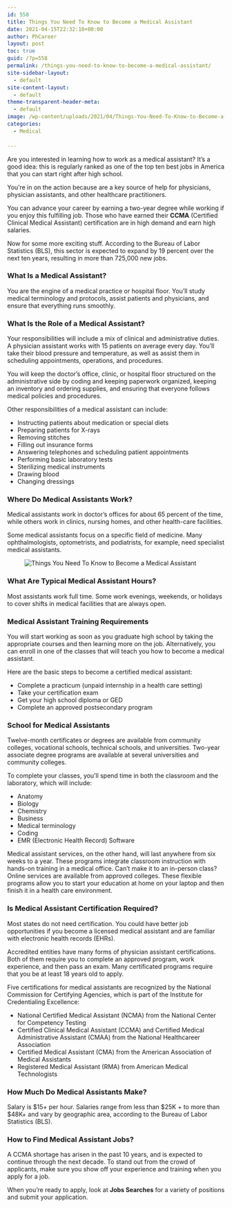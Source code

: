 ```yaml
---
id: 558
title: Things You Need To Know to Become a Medical Assistant
date: 2021-04-15T22:32:10+00:00
author: PhCareer
layout: post
toc: true
guid: /?p=558
permalink: /things-you-need-to-know-to-become-a-medical-assistant/
site-sidebar-layout:
  - default
site-content-layout:
  - default
theme-transparent-header-meta:
  - default
image: /wp-content/uploads/2021/04/Things-You-Need-To-Know-to-Become-a-Medical-Assistant.jpg
categories:
  - Medical

---
```

Are you interested in learning how to work as a medical assistant? It&#8217;s a good idea: this is regularly ranked as one of the top ten best jobs in America that you can start right after high school.

You&#8217;re in on the action because are a key source of help for physicians, physician assistants, and other healthcare practitioners.

You can advance your career by earning a two-year degree while working if you enjoy this fulfilling job. Those who have earned their **CCMA** (Certified Clinical Medical Assistant) certification are in high demand and earn high salaries.

Now for some more exciting stuff. According to the Bureau of Labor Statistics (BLS), this sector is expected to expand by 19 percent over the next ten years, resulting in more than 725,000 new jobs.

### **What Is a Medical Assistant?**

You are the engine of a medical practice or hospital floor. You&#8217;ll study medical terminology and protocols, assist patients and physicians, and ensure that everything runs smoothly.

### **What Is the Role of a Medical Assistant?**

Your responsibilities will include a mix of clinical and administrative duties. A physician assistant works with 15 patients on average every day. You&#8217;ll take their blood pressure and temperature, as well as assist them in scheduling appointments, operations, and procedures.

You will keep the doctor&#8217;s office, clinic, or hospital floor structured on the administrative side by coding and keeping paperwork organized, keeping an inventory and ordering supplies, and ensuring that everyone follows medical policies and procedures.

Other responsibilities of a medical assistant can include:

  * Instructing patients about medication or special diets
  * Preparing patients for X-rays
  * Removing stitches
  * Filling out insurance forms
  * Answering telephones and scheduling patient appointments
  * Performing basic laboratory tests
  * Sterilizing medical instruments
  * Drawing blood
  * Changing dressings

### **Where Do Medical Assistants Work?**

Medical assistants work in doctor&#8217;s offices for about 65 percent of the time, while others work in clinics, nursing homes, and other health-care facilities.

Some medical assistants focus on a specific field of medicine. Many ophthalmologists, optometrists, and podiatrists, for example, need specialist medical assistants.


<figure class="wp-block-image size-large">

<img loading="lazy" width="1000" height="667" src="/wp-content/uploads/2021/04/Medical-Assistant.jpg" alt="Things You Need To Know to Become a Medical Assistant" class="wp-image-561" srcset="/wp-content/uploads/2021/04/Medical-Assistant.jpg 1000w, /wp-content/uploads/2021/04/Medical-Assistant-300x200.jpg 300w, /wp-content/uploads/2021/04/Medical-Assistant-768x512.jpg 768w" sizes="(max-width: 1000px) 100vw, 1000px" /> </figure> 

### **What Are Typical Medical Assistant Hours?**

Most assistants work full time. Some work evenings, weekends, or holidays to cover shifts in medical facilities that are always open.



### **Medical Assistant Training Requirements**

You will start working as soon as you graduate high school by taking the appropriate courses and then learning more on the job. Alternatively, you can enroll in one of the classes that will teach you how to become a medical assistant.

Here are the basic steps to become a certified medical assistant:

  * Complete a practicum (unpaid internship in a health care setting)
  * Take your certification exam
  * Get your high school diploma or GED
  * Complete an approved postsecondary program

### **School for Medical Assistants**

Twelve-month certificates or degrees are available from community colleges, vocational schools, technical schools, and universities. Two-year associate degree programs are available at several universities and community colleges.

To complete your classes, you&#8217;ll spend time in both the classroom and the laboratory, which will include:

  * Anatomy
  * Biology
  * Chemistry
  * Business
  * Medical terminology
  * Coding
  * EMR (Electronic Health Record) Software

Medical assistant services, on the other hand, will last anywhere from six weeks to a year. These programs integrate classroom instruction with hands-on training in a medical office. Can&#8217;t make it to an in-person class? Online services are available from approved colleges. These flexible programs allow you to start your education at home on your laptop and then finish it in a health care environment.

 

### **Is Medical Assistant Certification Required?**

Most states do not need certification. You could have better job opportunities if you become a licensed medical assistant and are familiar with electronic health records (EHRs).

Accredited entities have many forms of physician assistant certifications. Both of them require you to complete an approved program, work experience, and then pass an exam. Many certificated programs require that you be at least 18 years old to apply.

Five certifications for medical assistants are recognized by the National Commission for Certifying Agencies, which is part of the Institute for Credentialing Excellence:

  * National Certified Medical Assistant (NCMA) from the National Center for Competency Testing
  * Certified Clinical Medical Assistant (CCMA) and Certified Medical Administrative Assistant (CMAA) from the National Healthcareer Association
  * Certified Medical Assistant (CMA) from the American Association of Medical Assistants
  * Registered Medical Assistant (RMA) from American Medical Technologists

### **How Much Do Medical Assistants Make?**

Salary is $15+ per hour. Salaries range from less than $25K + to more than $48K+ and vary by geographic area, according to the Bureau of Labor Statistics (BLS).

### **How to Find Medical Assistant Jobs?**

A CCMA shortage has arisen in the past 10 years, and is expected to continue through the next decade. To stand out from the crowd of applicants, make sure you show off your experience and training when you apply for a job.

When you&#8217;re ready to apply, look at **Jobs Searches** for a variety of positions and submit your application.

